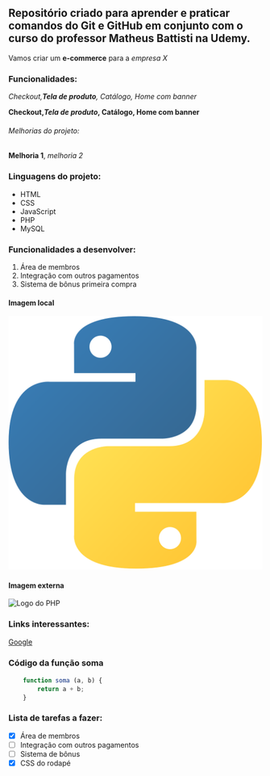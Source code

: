 ## Repositório criado para aprender e praticar comandos do Git e GitHub em conjunto com o curso do professor Matheus Battisti na Udemy.

Vamos criar um **e-commerce** para a *empresa X*

### Funcionalidades:

_Checkout,**Tela de produto**, Catálogo, Home com banner_

**Checkout,_Tela de produto_, Catálogo, Home com banner**


###### Melhorias do projeto:

__Melhoria 1__, _melhoria 2_

### Linguagens do projeto:

* HTML
* CSS
* JavaScript
* PHP
* MySQL

### Funcionalidades a desenvolver:

1. Área de membros
2. Integração com outros pagamentos
3. Sistema de bônus primeira compra


#### Imagem local  

![Logo do Python](img/python.png)


#### Imagem externa

![Logo do PHP](https://www.php.net/images/logos/new-php-logo.svg)


### Links interessantes:

[Google](https://www.google.com)

### Código da função soma

```javascript
    function soma (a, b) {
        return a + b;
    }
```

### Lista de tarefas a fazer:

- [x] Área de membros
- [ ] Integração com outros pagamentos
- [ ] Sistema de bônus
- [x] CSS do rodapé
